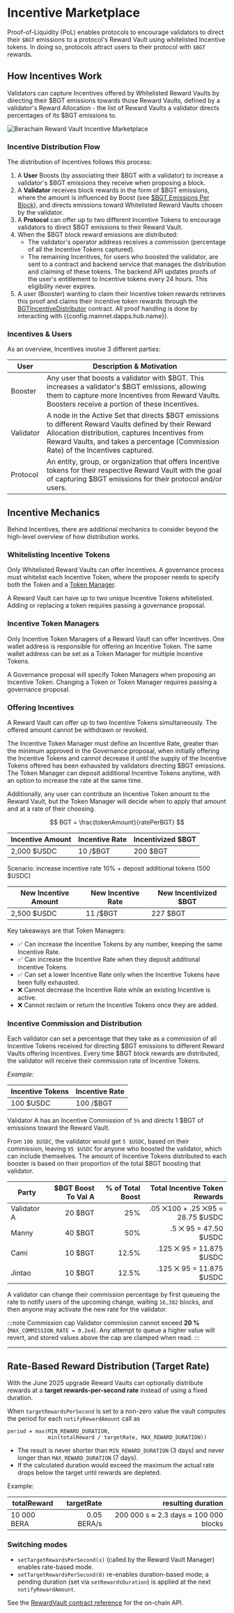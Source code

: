 <script setup>
  import config from '@berachain/config/constants.json';
</script>

# Incentive Marketplace

Proof-of-Liquidity (PoL) enables protocols to encourage validators to direct their `$BGT` emissions to a protocol's Reward Vault using whitelisted Incentive tokens. In doing so, protocols attract users to their protocol with `$BGT` rewards.

## How Incentives Work

Validators can capture Incentives offered by Whitelisted Reward Vaults by directing their $BGT emissions towards those Reward Vaults, defined by a validator's Reward Allocation - the list of Reward Vaults a validator directs percentages of its $BGT emissions to.

![Berachain Reward Vault Incentive Marketplace](/assets/berachain-incentive-marketplace.png)

### Incentive Distribution Flow

The distribution of Incentives follows this process:

1. A **User** Boosts (by associating their $BGT with a validator) to increase a validator's $BGT emissions they receive when proposing a block.
2. A **Validator** receives block rewards in the form of $BGT emissions, where the amount is influenced by Boost (see [\$BGT Emissions Per Block](/learn/pol/blockrewards#bgt-emissions-per-block)), and directs emissions toward Whitelisted Reward Vaults chosen by the validator.
3. A **Protocol** can offer up to two different Incentive Tokens to encourage validators to direct $BGT emissions to their Reward Vault.
4. When the $BGT block reward emissions are distributed:
   - The validator's operator address receives a commission (percentage of all the Incentive Tokens captured).
   - The remaining Incentives, for users who boosted the validator, are sent to a contract and backend service that manages the distribution and claiming of these tokens. The backend API updates proofs of the user's entitlement to Incentive tokens every 24 hours. This eligibility never expires.
5. A user (Booster) wanting to claim their Incentive token rewards retrieves this proof and claims their incentive token rewards through the [BGTIncentiveDistributor](/developers/contracts/bgtincentivedistributor) contract. All proof handling is done by interacting with <a :href="config.mainnet.dapps.hub.url">{{config.mainnet.dapps.hub.name}}</a>.

### Incentives & Users

As an overview, Incentives involve 3 different parties:

| User      | Description & Motivation                                                                                                                                                                                                                      |
| --------- | --------------------------------------------------------------------------------------------------------------------------------------------------------------------------------------------------------------------------------------------- |
| Booster   | Any user that boosts a validator with $BGT. This increases a validator's $BGT emissions, allowing them to capture more Incentives from Reward Vaults. Boosters receive a portion of these Incentives.                                         |
| Validator | A node in the Active Set that directs $BGT emissions to different Reward Vaults defined by their Reward Allocation distribution, captures Incentives from Reward Vaults, and takes a percentage (Commission Rate) of the Incentives captured. |
| Protocol  | An entity, group, or organization that offers Incentive tokens for their respective Reward Vault with the goal of capturing $BGT emissions for their protocol and/or users.                                                                   |

## Incentive Mechanics

Behind Incentives, there are additional mechanics to consider beyond the high-level overview of how distribution works.

### Whitelisting Incentive Tokens

Only Whitelisted Reward Vaults can offer Incentives. A governance process must whitelist each Incentive Token, where the proposer needs to specify both the Token and a [Token Manager](#incentive-token-managers).

A Reward Vault can have up to two unique Incentive Tokens whitelisted. Adding or replacing a token requires passing a governance proposal.

### Incentive Token Managers

Only Incentive Token Managers of a Reward Vault can offer Incentives. One wallet address is responsible for offering an Incentive Token. The same wallet address can be set as a Token Manager for multiple Incentive Tokens.

A Governance proposal will specify Token Managers when proposing an Incentive Token.
Changing a Token or Token Manager requires passing a governance proposal.

### Offering Incentives

A Reward Vault can offer up to two Incentive Tokens simultaneously. The offered amount cannot be withdrawn or revoked.

The Incentive Token Manager must define an Incentive Rate, greater than the minimum approved in the Governance proposal, when initially offering the Incentive Tokens and cannot decrease it until the supply of the Incentive Tokens offered has been exhausted by validators directing $BGT emissions. The Token Manager can deposit additional Incentive Tokens anytime, with an option to increase the rate at the same time.

Additionally, any user can contribute an Incentive Token amount to the Reward Vault, but the Token Manager will decide when to apply that amount and at a rate of their choosing.

$$ BGT = \frac{tokenAmount}{ratePerBGT} $$

| Incentive Amount | Incentive Rate | Incentivized $BGT |
| ---------------- | -------------- | ----------------- |
| 2,000 $USDC      | 10 /$BGT       | 200 $BGT          |

Scenario: increase incentive rate 10% + deposit additional tokens (500 $USDC)

| New Incentive Amount | New Incentive Rate | New Incentivized $BGT |
| -------------------- | ------------------ | --------------------- |
| 2,500 $USDC          | 11 /$BGT           | 227 $BGT              |

Key takeaways are that Token Managers:

- ✅ Can increase the Incentive Tokens by any number, keeping the same Incentive Rate.
- ✅ Can increase the Incentive Rate when they deposit additional Incentive Tokens.
- ✅ Can set a lower Incentive Rate only when the Incentive Tokens have been fully exhausted.
- ❌ Cannot decrease the Incentive Rate while an existing Incentive is active.
- ❌ Cannot reclaim or return the Incentive Tokens once they are added.

### Incentive Commission and Distribution

Each validator can set a percentage that they take as a commission of all Incentive Tokens received for directing $BGT emissions to different Reward Vaults offering Incentives. Every time $BGT block rewards are distributed, the validator will receive their commission rate of Incentive Tokens.

_Example:_

| Incentive Tokens | Incentive Rate |
| ---------------- | -------------- |
| 100 $USDC        | 100 /$BGT      |

Validator A has an Incentive Commission of `5%` and directs 1 $BGT of emissions toward the Reward Vault.

From `100 $USDC`, the validator would get `5 $USDC`, based on their commission, leaving `95 $USDC` for anyone who boosted the validator, which can include themselves. The amount of Incentive Tokens distributed to each booster is based on their proportion of the total $BGT boosting that validator.

| Party       | $BGT Boost To Val A | % of Total Boost |    Total Incentive Token Rewards |
| ----------- | ------------------: | ---------------: | -------------------------------: |
| Validator A |             20 $BGT |              25% | .05 ⨉100 + .25 ⨉95 = 28.75 $USDC |
| Manny       |             40 $BGT |              50% |            .5 ⨉ 95 = 47.50 $USDC |
| Cami        |             10 $BGT |            12.5% |         .125 ⨉ 95 = 11.875 $USDC |
| Jintao      |             10 $BGT |            12.5% |         .125 ⨉ 95 = 11.875 $USDC |

A validator can change their commission percentage by first queueing the rate to notify users of the upcoming change, waiting `16,382` blocks, and then anyone may activate the new rate for the validator.

:::note Commission cap
Validator commission cannot exceed **20 %** (`MAX_COMMISSION_RATE = 0.2e4`). Any attempt to queue a higher value will revert, and stored values above the cap are clamped when read.
:::

---

## Rate-Based Reward Distribution (Target Rate)

With the June 2025 upgrade Reward Vaults can optionally distribute rewards at a
**target rewards-per-second rate** instead of using a fixed duration.

When `targetRewardsPerSecond` is set to a non-zero value the vault computes the
period for each `notifyRewardAmount` call as

```text
period = max(MIN_REWARD_DURATION,
             min(totalReward / targetRate, MAX_REWARD_DURATION))
```

* The result is never shorter than `MIN_REWARD_DURATION` (3 days) and never
  longer than `MAX_REWARD_DURATION` (7 days).  
* If the calculated duration would exceed the maximum the actual rate drops
  below the target until rewards are depleted.

Example:

| totalReward | targetRate | resulting duration |
|-------------|-----------:|-------------------:|
| 10 000 BERA | 0.05 BERA/s | 200 000 s ≈ 2.3 days ≈ 100 000 blocks |

### Switching modes

* `setTargetRewardsPerSecond(x)` (called by the Reward Vault Manager) enables
  rate-based mode.  
* `setTargetRewardsPerSecond(0)` re-enables duration-based mode; a pending
  duration (set via `setRewardsDuration`) is applied at the next
  `notifyRewardAmount`.

See the [RewardVault contract reference](/developers/contracts/reward-vault)
for the on-chain API.
